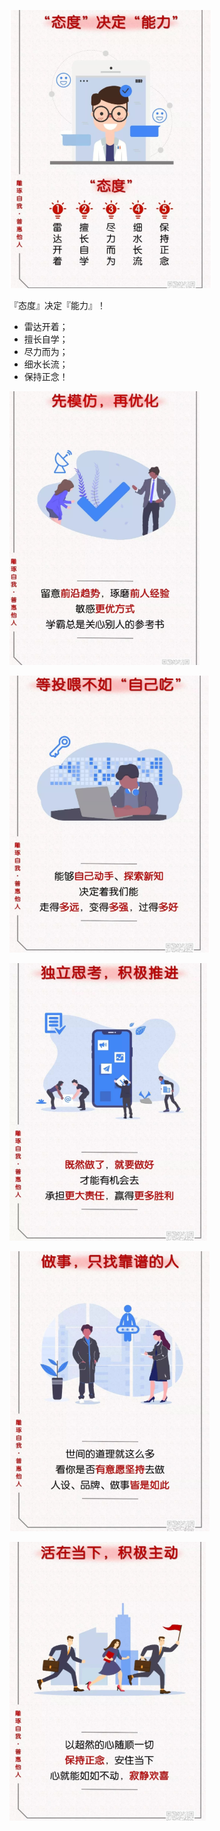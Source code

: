 ![](./img/Snipaste_2019-08-26_21-25-31.png)

『态度』决定『能力』！

* 雷达开着；
* 擅长自学；
* 尽力而为；
* 细水长流；
* 保持正念！



![](./img/Snipaste_2019-08-26_21-25-50.png)





![](./img/Snipaste_2019-08-26_21-26-20.png)





![](./img/Snipaste_2019-08-26_21-26-31.png)





![](./img/Snipaste_2019-08-26_21-26-47.png)





![](./img/Snipaste_2019-08-26_21-26-57.png)



